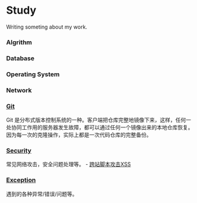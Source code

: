 # Study
Writing someting about my work.

### Algrithm

### Database

### Operating System

### Network

### [Git](https://github.com/symi210/study/tree/master/git)
Git 是分布式版本控制系统的一种。客户端把仓库完整地镜像下来，这样，任何一处协同工作用的服务器发生故障，都可以通过任何一个镜像出来的本地仓库恢复。因为每一次的克隆操作，实际上都是一次代码仓库的完整备份。

### [Security](https://github.com/symi210/study/blob/master/security)
常见网络攻击，安全问题处理等。
	- [跨站脚本攻击XSS](https://github.com/symi210/study/blob/master/security/XSS.md)

### [Exception](https://github.com/symi210/study/blob/master/exceptions/exceptions.md)
遇到的各种异常/错误/问题等。
